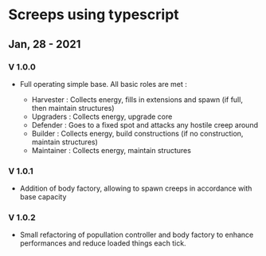 # Screeps using typescript


## Jan, 28 - 2021

### V 1.0.0

- Full operating simple base. All basic roles are met :

    * Harvester : Collects energy, fills in extensions and spawn (if full, then maintain structures)
    * Upgraders : Collects energy, upgrade core
    * Defender : Goes to a fixed spot and attacks any hostile creep around
    * Builder : Collects energy, build constructions (if no construction, maintain structures)
    * Maintainer : Collects energy, maintain structures

### V 1.0.1

- Addition of body factory, allowing to spawn creeps in accordance with base capacity

### V 1.0.2

- Small refactoring of popullation controller and body factory to enhance performances and reduce loaded things each tick.
